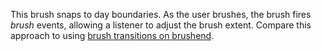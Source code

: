 This brush snaps to day boundaries. As the user brushes, the brush fires *brush* events, allowing a listener to adjust the brush extent. Compare this approach to using [brush transitions on brushend](/mbostock/6232537).
